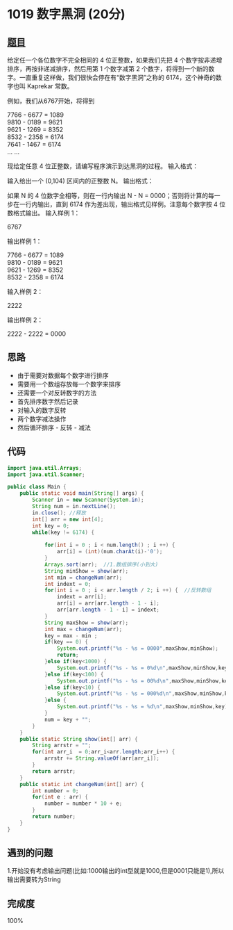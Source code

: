 # 1019 数字黑洞 (20分)


## [题目](https://pintia.cn/problem-sets/994805260223102976/problems/994805302786899968)
给定任一个各位数字不完全相同的 4 位正整数，如果我们先把 4 个数字按非递增排序，再按非递减排序，然后用第 1 个数字减第 2 个数字，将得到一个新的数字。一直重复这样做，我们很快会停在有“数字黑洞”之称的 6174，这个神奇的数字也叫 Kaprekar 常数。

例如，我们从6767开始，将得到

7766 - 6677 = 1089   
9810 - 0189 = 9621   
9621 - 1269 = 8352   
8532 - 2358 = 6174   
7641 - 1467 = 6174   
... ...

现给定任意 4 位正整数，请编写程序演示到达黑洞的过程。
输入格式：

输入给出一个 (0,10​4​​) 区间内的正整数 N。
输出格式：

如果 N 的 4 位数字全相等，则在一行内输出 N - N = 0000；否则将计算的每一步在一行内输出，直到 6174 作为差出现，输出格式见样例。注意每个数字按 4 位数格式输出。
输入样例 1：

6767

输出样例 1：

7766 - 6677 = 1089   
9810 - 0189 = 9621  
9621 - 1269 = 8352  
8532 - 2358 = 6174

输入样例 2：

2222

输出样例 2：

2222 - 2222 = 0000
## 思路
- 由于需要对数据每个数字进行排序
- 需要用一个数组存放每一个数字来排序
- 还需要一个对反转数字的方法  
- 首先排序数字然后记录
- 对输入的数字反转
- 两个数字减法操作
- 然后循环排序 - 反转 - 减法
## 代码
```java
import java.util.Arrays;
import java.util.Scanner;

public class Main {
	public static void main(String[] args) {
		Scanner in = new Scanner(System.in);
		String num = in.nextLine();
		in.close(); //释放
		int[] arr = new int[4];
		int key = 0;
		while(key != 6174) {
			
			for(int i = 0 ; i < num.length() ; i ++) {
				arr[i] = (int)(num.charAt(i)-'0'); 
			}
			Arrays.sort(arr);  //1.数组排序(小到大)
			String minShow = show(arr);	 			
			int min = changeNum(arr);
			int indext = 0;
			for(int i = 0 ; i < arr.length / 2; i ++) {  //反转数组
				indext = arr[i];
				arr[i] = arr[arr.length - 1 - i];
				arr[arr.length - 1 - i] = indext;
			}
			String maxShow = show(arr);	 
			int max = changeNum(arr);
			key = max - min ;
			if(key == 0) {
				System.out.printf("%s - %s = 0000",maxShow,minShow);
				return;
			}else if(key<1000) {
				System.out.printf("%s - %s = 0%d\n",maxShow,minShow,key);
			}else if(key<100) {
				System.out.printf("%s - %s = 00%d\n",maxShow,minShow,key);
			}else if(key<10) {
				System.out.printf("%s - %s = 000%d\n",maxShow,minShow,key);
			}else {
				System.out.printf("%s - %s = %d\n",maxShow,minShow,key);
			}
			num = key + "";
		}
	}	
	public static String show(int[] arr) {
		String arrstr = "";
		for(int arr_i  = 0;arr_i<arr.length;arr_i++) {
			arrstr += String.valueOf(arr[arr_i]);
		}
		return arrstr;
	}
	public static int changeNum(int[] arr) {
		int number = 0;
		for(int e : arr) {
			number = number * 10 + e;
		}
		return number;
	}
}
```

## 遇到的问题
1.开始没有考虑输出问题(比如:1000输出的int型就是1000,但是0001只能是1),所以输出需要转为String   

## 完成度
100%





